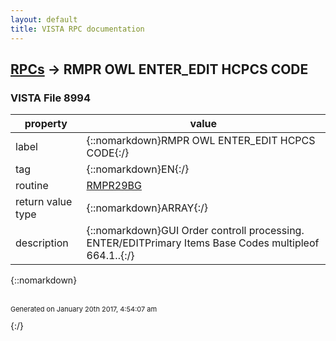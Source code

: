 ```yaml
---
layout: default
title: VISTA RPC documentation
---
```




## [RPCs](TableOfContent.md) &#8594; RMPR OWL ENTER_EDIT HCPCS CODE 



### VISTA File 8994 


 property | value 
--- | --- 
 label | {::nomarkdown}RMPR OWL ENTER_EDIT HCPCS CODE{:/}
 tag | {::nomarkdown}EN{:/}
 routine | [RMPR29BG](http://code.osehra.org/dox/Routine_RMPR29BG_source.html)
 return value type | {::nomarkdown}ARRAY{:/}
 description | {::nomarkdown}GUI Order controll processing.  ENTER/EDITPrimary Items Base Codes multipleof 664.1..{:/}

{::nomarkdown} <br/><br/><p style="font-size: 11px">Generated on January 20th 2017, 4:54:07 am</p>{:/}